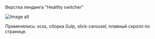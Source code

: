 Верстка лендинга "Healthy switcher"

![Image alt](https://github.com/jullinny/healthy-food/blob/main/healthy-food.jpg)

Применялись: scss, сборка Gulp, slick-carousel, плавный скролл по странице. 

